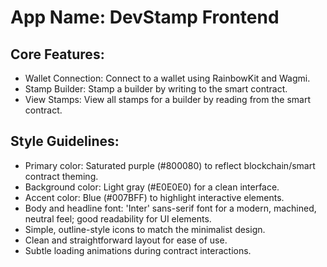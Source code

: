 # **App Name**: DevStamp Frontend

## Core Features:

- Wallet Connection: Connect to a wallet using RainbowKit and Wagmi.
- Stamp Builder: Stamp a builder by writing to the smart contract.
- View Stamps: View all stamps for a builder by reading from the smart contract.

## Style Guidelines:

- Primary color: Saturated purple (#800080) to reflect blockchain/smart contract theming.
- Background color: Light gray (#E0E0E0) for a clean interface.
- Accent color: Blue (#007BFF) to highlight interactive elements.
- Body and headline font: 'Inter' sans-serif font for a modern, machined, neutral feel; good readability for UI elements.
- Simple, outline-style icons to match the minimalist design.
- Clean and straightforward layout for ease of use.
- Subtle loading animations during contract interactions.